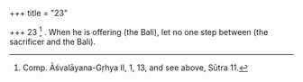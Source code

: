 +++
title = "23"

+++
23 [^8] . When he is offering (the Bali), let no one step between (the sacrificer and the Bali).


[^8]:  Comp. Āśvalāyana-Gṛhya II, 1, 13, and see above, Sūtra 11.
